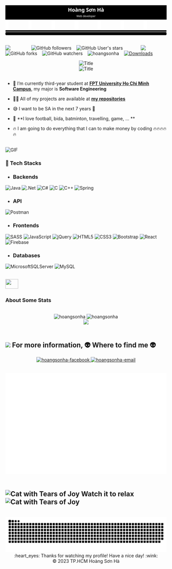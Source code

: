 <div style = "display: flex; flex-direction: column; align-items: center;">
    <!-- HEADER -->
    <img src = "IMPORT FILES/PROFILEHeader.png" alt = "Profile Header" style = "width: 100%;"/>   
    <!-- BUTTON LINKS -->
    <div style = "display: flex; justify-content: center; align-items: center; width: 100%;">
        <a href = "#"><img src = "BUTTONGitHub.svg" style = "width: 14%; height: 30px;"></a><a href = "#"><img src = "BUTTONGitHub.svg" style = "width: 14%; height: 30px;"></a><a href = "https://linkedin.com/in/norzzielein"><img src = "BUTTONGitHub.svg" style = "width: 14%; height: 30px;"></a><a href = "https://github.com/norzzielein"><img src = "BUTTONGitHub.svg" style = "width: 16%; height: 30px;"></a><a href = "https://facebook.com/norzzielein"><img src = "BUTTONGitHub.svg" style = "width: 14%; height: 30px;"></a><a href = "https://instagram.com/norzzielein"><img src = "BUTTONGitHub.svg" style = "width: 14%; height: 30px;"></a><a href = "https://twitter.com/norzzielein"><img src = "BUTTONGitHub.svg" style = "width: 14%; height: 30px;"></a>
    </div>    
    <!-- FOOTER -->
    <img src = "IMPORT FILES/PROFILEFooter.png" alt = "Profile Footer" style = "width: 100%;"/>
</div><br/>

<img align="left" src="https://user-images.githubusercontent.com/65187002/144930161-2f783401-8d27-4fdf-a2f7-cc0ba32f1f1f.gif" width="16%" style="display:inline; index:999;"><img align="right" src="https://user-images.githubusercontent.com/65187002/144930161-2f783401-8d27-4fdf-a2f7-cc0ba32f1f1f.gif" width="16%" style="display:inline; index:999;">

<img alt="GitHub followers" src="https://img.shields.io/github/followers/hoangsonha?style=social"> &nbsp;&nbsp; <img alt="GitHub User's stars" src="https://img.shields.io/github/stars/hoangsonha?style=social"> &nbsp;&nbsp;  <img alt="GitHub forks" src="https://img.shields.io/github/forks/hoangsonha/hoangsonha?style=social"> &nbsp;&nbsp; <img alt="GitHub watchers" src="https://img.shields.io/github/watchers/hoangsonha/hoangsonha?style=social"> &nbsp;&nbsp; <img src="https://komarev.com/ghpvc/?username=hoangsonha&label=Profile%20views&color=brightgreen&style=flat" alt="hoangsonha"/> &nbsp;&nbsp; [![Downloads](https://pepy.tech/badge/hoangsonha)](https://pepy.tech/project/django-audio-validator)

<div align="center">
  <img src="https://readme-typing-svg.herokuapp.com?font=Kaushan+Script&size=80&duration=3000&pause=800&color=BF91F3&multiline=true&random=false&width=720&height=130&lines=Welcome+to+my+profile+🖐️" alt="Title" />
</div>

<div align="center">
  <img src="https://readme-typing-svg.herokuapp.com/?font=Dancing+Script&size=35&duration=1&pause=999999&color=BF91F3&random=false&width=500&height=50&lines=Hi%2C+my+fullname+is+Hoàng+Sơn+Hà" alt="Title"/><br/>
</div>

##

- 🔭 I’m currently third-year student at [**FPT University Ho Chi Minh Campus**](https://hcmuni.fpt.edu.vn/), my major is **Software Engineering**
- 👨‍💻 All of my projects are available at [**my repositories**](https://github.com/hoangsonha?tab=repositories)
- 😅 I want to be SA in the next 7 years 🐧
  
- 🚀 **I love football, bida, batminton, travelling, game, ... **
  
- 🔥 I am going to do everything that I can to make money by coding 🔥🔥🔥🔥🔥
 <br>
<img alt="GIF" src="https://github.com/hoangsonha/hoangsonha1/blob/master/svg/mario.gif"/>
<br>
<summary><h3><b>🔮 Tech Stacks</b></h3></summary>

  
  - ### Backends
  ![Java](https://img.shields.io/badge/java-%23ED8B00.svg?style=for-the-badge&logo=java&logoColor=white)
  ![.Net](https://img.shields.io/badge/dotnet-%238A2BE2.svg?style=for-the-badge&logo=dotnet&logoColor=white)
  ![C#](https://img.shields.io/badge/C%23-239120?style=for-the-badge&logo=csharp&logoColor=white)
  ![C](https://img.shields.io/badge/C-00599C?style=for-the-badge&logo=c&logoColor=white)
  ![C++](https://img.shields.io/badge/c++-%2300599C.svg?style=for-the-badge&logo=c%2B%2B&logoColor=white)
  ![Spring](https://img.shields.io/badge/Spring-6DB33F?style=for-the-badge&logo=spring&logoColor=white)
  - ### API
  ![Postman](https://img.shields.io/badge/Postman-FF6C37?style=for-the-badge&logo=Postman&logoColor=white)
  - ### Frontends
  ![SASS](https://img.shields.io/badge/SASS-hotpink.svg?style=for-the-badge&logo=SASS&logoColor=white)
  ![JavaScript](https://img.shields.io/badge/javascript-%23323330.svg?style=for-the-badge&logo=javascript&logoColor=%23F7DF1E)
  ![jQuery](https://img.shields.io/badge/jquery-%230769AD.svg?style=for-the-badge&logo=jquery&logoColor=white)
  ![HTML5](https://img.shields.io/badge/html5-%23E34F26.svg?style=for-the-badge&logo=html5&logoColor=white)
  ![CSS3](https://img.shields.io/badge/css3-%231572B6.svg?style=for-the-badge&logo=css3&logoColor=white)
  ![Bootstrap](https://img.shields.io/badge/bootstrap-%23563D7C.svg?style=for-the-badge&logo=bootstrap&logoColor=white)
  ![React](https://img.shields.io/badge/react-%2300A6D3.svg?style=for-the-badge&logo=react&logoColor=white)
  ![Firebase](https://img.shields.io/badge/firebase-%23039BE5.svg?style=for-the-badge&logo=firebase)
   - ### Databases
  ![MicrosoftSQLServer](https://img.shields.io/badge/Microsoft%20SQL%20Sever-CC2927?style=for-the-badge&logo=microsoft%20sql%20server&logoColor=white)
  ![MySQL](https://img.shields.io/badge/MySQL-005C84?style=for-the-badge&logo=mysql&logoColor=white)
<br>
<br>
<summary>
<img src="https://media0.giphy.com/media/cNZqrH5IzOG0xrlWks/giphy.gif?cid=ecf05e47map255q427en9uprqc1sb0unjq5k4fnqg5pmhhs4&rid=giphy.gif&ct=s" width="40px" height="30px"><h3><b>About Some Stats</b></h3>
</summary>
<br>
<div align="center">
  <img height="170em" src="https://github-readme-stats.vercel.app/api/top-langs/?username=hoangsonha&theme=radical&show_icons=true&hide_border=true&layout=compact" alt="hoangsonha"/>
  <img height="170em" src="https://github-readme-stats.vercel.app/api?username=hoangsonha&theme=radical&show_icons=true&hide_border=true&count_private=true" alt="hoangsonha"/>
</div>
<div align="center">
  <img src="https://github-readme-streak-stats.herokuapp.com/?user=hoangsonha&theme=radical&hide_border=true"/>
</div>
<br/>

## <img src='https://raw.githubusercontent.com/ShahriarShafin/ShahriarShafin/main/Assets/handshake.gif' width="60"> For more information, <span align="center">👽 Where to find me 👽</span>

<p align="center">


<div align="center">
  
  <a href="https://www.facebook.com/fakeboow/" target="blank">
    <img src="https://img.icons8.com/bubbles/100/000000/facebook-new.png" alt="hoangsonha-facebook" />
  </a>

  <a href="mailto:hoangsonhadev@gmail.com" target="top">
    <img src="https://img.icons8.com/bubbles/100/000000/apple-mail.png" alt="hoangsonha-email" />
  </a>
</div>

<br>
<br>

<a href="#" target="_blank">
  <img src="svg/hoangsonhadev.svg" width="1200" alt="hoangsonhaanime" />
</a>

<br>
<br>
<h2><img
  src="https://raw.githubusercontent.com/Tarikul-Islam-Anik/Microsoft-Teams-Animated-Emojis/master/Emojis/Smilies/Cat%20with%20Tears%20of%20Joy.png"
  alt="Cat with Tears of Joy"
  width="25"
  height="25"
/> Watch it to relax <img
  src="https://raw.githubusercontent.com/Tarikul-Islam-Anik/Microsoft-Teams-Animated-Emojis/master/Emojis/Smilies/Cat%20with%20Tears%20of%20Joy.png"
  alt="Cat with Tears of Joy"
  width="25"
  height="25"
/></h2>
<br>
<img src="https://github.com/Platane/snk/raw/output/github-contribution-grid-snake.svg" alt="" style="max-width: 100%;">


<br>
<div align="center">
  :heart_eyes: Thanks for watching my profile! Have a nice day! :wink: <br/>
  &copy; 2023 TP.HCM Hoàng Sơn Hà
</div>




